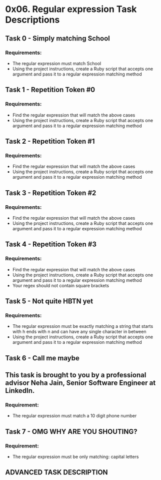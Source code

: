 # 0x06. Regular expression Task Descriptions

## Task 0 -  Simply matching School
### Requirements:

- The regular expression must match School
- Using the project instructions, create a Ruby script that accepts one argument and pass it to a regular expression matching method

## Task 1 - Repetition Token #0
### Requirements:

- Find the regular expression that will match the above cases
- Using the project instructions, create a Ruby script that accepts one argument and pass it to a regular expression matching method


## Task 2 - Repetition Token #1
### Requirements:

- Find the regular expression that will match the above cases
- Using the project instructions, create a Ruby script that accepts one argument and pass it to a regular expression matching method

## Task 3 - Repetition Token #2
### Requirements:

- Find the regular expression that will match the above cases
- Using the project instructions, create a Ruby script that accepts one argument and pass it to a regular expression matching method

## Task 4 - Repetition Token #3
### Requirements:

- Find the regular expression that will match the above cases
- Using the project instructions, create a Ruby script that accepts one argument and pass it to a regular expression matching method
- Your regex should not contain square brackets


## Task 5 - Not quite HBTN yet
### Requirements:

- The regular expression must be exactly matching a string that starts with h ends with n and can have any single character in between
- Using the project instructions, create a Ruby script that accepts one argument and pass it to a regular expression matching method

## Task 6 - Call me maybe
## This task is brought to you by a professional advisor Neha Jain, Senior Software Engineer at LinkedIn.

### Requirement:

- The regular expression must match a 10 digit phone number

## Task 7 - OMG WHY ARE YOU SHOUTING?
### Requirement:

- The regular expression must be only matching: capital letters

## ADVANCED TASK DESCRIPTION
